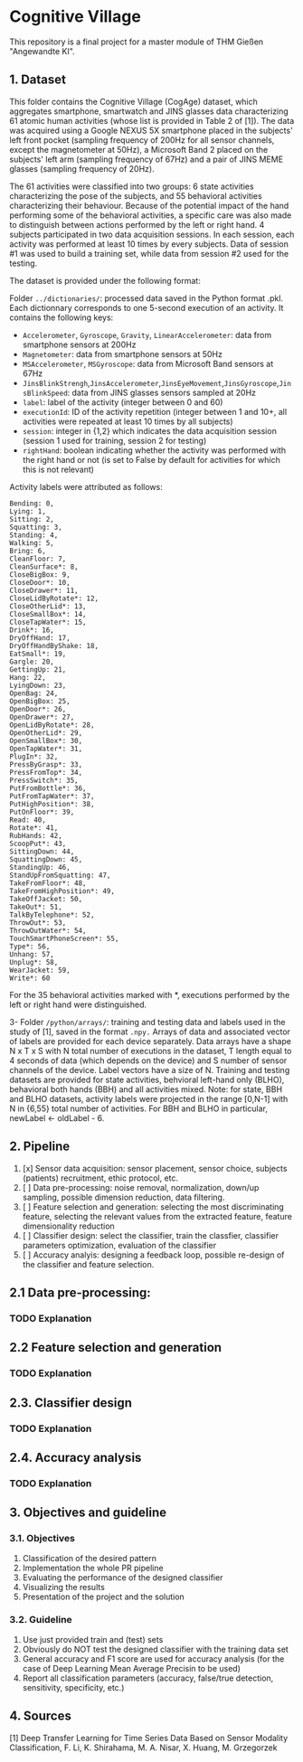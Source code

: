 # Cognitive Village

This repository is a final project for a master module of THM Gießen "Angewandte KI".

## 1. Dataset
This folder contains the Cognitive Village (CogAge) dataset, which aggregates smartphone, smartwatch and JINS glasses data characterizing 61 atomic human activities (whose list is provided in Table 2 of [1]). The data was acquired using a Google NEXUS 5X smartphone placed in the subjects' left front pocket (sampling frequency of 200Hz for all sensor channels, except the magnetometer at 50Hz), a Microsoft Band 2 placed on the subjects' left arm (sampling frequency of 67Hz) and a pair of JINS MEME glasses (sampling frequency of 20Hz).

The 61 activities were classified into two groups: 6 state activities characterizing the pose of the subjects, and 55 behavioral activities characterizing their behaviour. Because of the potential impact of the hand performing some of the behavioral activities, a specific care was also made to distinguish between actions performed by the left or right hand. 4 subjects participated in two data acquisition sessions. In each session, each activity was performed at least 10 times by every subjects. Data of session #1 was used to build a training set, while data from session #2 used for the testing.

The dataset is provided under the following format:

Folder ``../dictionaries/``: processed data saved in the Python format .pkl. Each dictionnary corresponds to one 5-second execution of an activity. It contains the following keys:

- ``Accelerometer``, ``Gyroscope``, ``Gravity``, ``LinearAccelerometer``: data from smartphone sensors at 200Hz
- ``Magnetometer``: data from smartphone sensors at 50Hz
- ``MSAccelerometer``, ``MSGyroscope``: data from Microsoft Band sensors at 67Hz
- ``JinsBlinkStrengh``,``JinsAccelerometer``,``JinsEyeMovement``,``JinsGyroscope``,``JinsBlinkSpeed``: data from JINS glasses sensors sampled at 20Hz
- ``label``: label of the activity (integer between 0 and 60)
- ``executionId``: ID of the activity repetition (integer between 1 and 10+, all activities were repeated at least 10 times by all subjects)
- ``session``: integer in {1,2} which indicates the data acquisition session (session 1 used for training, session 2 for testing)
- ``rightHand``: boolean indicating whether the activity was performed with the right hand or not (is set to False by default for activities for which this is not relevant)

Activity labels were attributed as follows:

```
Bending: 0,
Lying: 1,
Sitting: 2,
Squatting: 3,
Standing: 4,
Walking: 5,
Bring: 6,
CleanFloor: 7,
CleanSurface*: 8,
CloseBigBox: 9,
CloseDoor*: 10,
CloseDrawer*: 11,
CloseLidByRotate*: 12,
CloseOtherLid*: 13,
CloseSmallBox*: 14,
CloseTapWater*: 15,
Drink*: 16,
DryOffHand: 17,
DryOffHandByShake: 18,
EatSmall*: 19,
Gargle: 20,
GettingUp: 21,
Hang: 22,
LyingDown: 23,
OpenBag: 24,
OpenBigBox: 25,
OpenDoor*: 26,
OpenDrawer*: 27,
OpenLidByRotate*: 28,
OpenOtherLid*: 29,
OpenSmallBox*: 30,
OpenTapWater*: 31,
PlugIn*: 32,
PressByGrasp*: 33,
PressFromTop*: 34,
PressSwitch*: 35,
PutFromBottle*: 36,
PutFromTapWater*: 37,
PutHighPosition*: 38,
PutOnFloor*: 39,
Read: 40,
Rotate*: 41,
RubHands: 42,
ScoopPut*: 43,
SittingDown: 44,
SquattingDown: 45,
StandingUp: 46,
StandUpFromSquatting: 47,
TakeFromFloor*: 48,
TakeFromHighPosition*: 49,
TakeOffJacket: 50,
TakeOut*: 51,
TalkByTelephone*: 52,
ThrowOut*: 53,
ThrowOutWater*: 54,
TouchSmartPhoneScreen*: 55,
Type*: 56,
Unhang: 57,
Unplug*: 58,
WearJacket: 59,
Write*: 60
```

For the 35 behavioral activities marked with *, executions performed by the left or right hand were distinguished.

3- Folder ``/python/arrays/``: training and testing data and labels used in the study of [1], saved in the format ``.npy.`` Arrays of data and associated vector of labels are provided for each device separately. Data arrays have a shape N x T x S with N total number of executions in the dataset, T length equal to 4 seconds of data (which depends on the device) and S number of sensor channels of the device. Label vectors have a size of N. Training and testing datasets are provided for state activities, behvioral left-hand only (BLHO), behavioral both hands (BBH) and all activities mixed. Note: for state, BBH and BLHO datasets, activity labels were projected in the range [0,N-1] with N in {6,55} total number of activities. For BBH and BLHO in particular, newLabel <- oldLabel - 6.

## 2. Pipeline

1. [x] Sensor data acquisition: sensor placement, sensor choice, subjects (patients) recruitment, ethic protocol, etc.
2. [ ] Data pre-processing: noise removal, normalization, down/up sampling, possible dimension reduction, data filtering.
3. [ ] Feature selection and generation: selecting the most discriminating feature, selecting the relevant values from the extracted feature, feature dimensionality reduction
4. [ ] Classifier design: select the classifier, train the classfier, classifier parameters optimization, evaluation of the classifier
5. [ ] Accuracy analyis: designing a feedback loop, possible re-design of the classifier and feature selection.

## 2.1 Data pre-processing: 

### TODO Explanation

## 2.2 Feature selection and generation

### TODO Explanation

## 2.3. Classifier design 

### TODO Explanation

## 2.4. Accuracy analysis

### TODO Explanation

## 3. Objectives and guideline

### 3.1. Objectives

1. Classification of the desired pattern
2. Implementation the whole PR pipeline
3. Evaluating the performance of the designed classifier
4. Visualizing the results
5. Presentation of the project and the solution

### 3.2. Guideline 
1. Use just provided train and (test) sets
2. Obviously do NOT test the designed classifier with the training data set
3. General accuracy and F1 score are used for accuracy analysis (for the case of Deep Learning Mean Average Precisin to be used)
4. Report all classification parameters (accuracy, false/true detection, sensitivity, specificity, etc.)
## 4. Sources

[1] Deep Transfer Learning for Time Series Data Based on Sensor Modality Classification, F. Li, K. Shirahama, M. A. Nisar, X. Huang, M. Grzegorzek